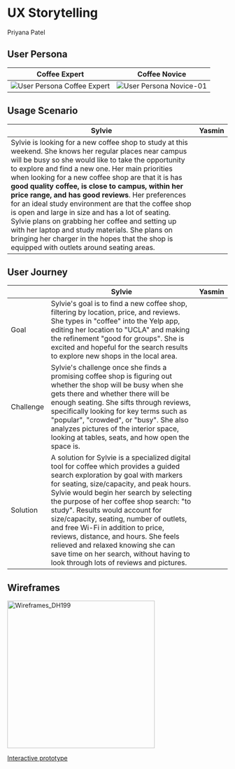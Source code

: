 # UX Storytelling
Priyana Patel

## User Persona
|Coffee Expert| Coffee Novice|
|------|------|
|![User Persona Coffee Expert](https://user-images.githubusercontent.com/59623155/81847228-2918f580-9508-11ea-93bc-cbe0b76d83df.png)|![User Persona Novice-01](https://user-images.githubusercontent.com/59623155/81847108-fcfd7480-9507-11ea-9b9d-112360b909ef.png)|

## Usage Scenario

|Sylvie|Yasmin|
|------|------|
|Sylvie is looking for a new coffee shop to study at this weekend. She knows her regular places near campus will be busy so she would like to take the opportunity to explore and find a new one. Her main priorities when looking for a new coffee shop are that it is has **good quality coffee, is close to campus, within her price range, and has good reviews**. Her preferences for an ideal study environment are that the coffee shop is open and large in size and has a lot of seating. Sylvie plans on grabbing her coffee and setting up with her laptop and study materials. She plans on bringing her charger in the hopes that the shop is equipped with outlets around seating areas.|| 

## User Journey

||Sylvie|Yasmin|
|------|------|------|
|Goal|Sylvie's goal is to find a new coffee shop, filtering by location, price, and reviews. She types in "coffee" into the Yelp app, editing her location to "UCLA" and making the refinement "good for groups". She is excited and hopeful for the search results to explore new shops in the local area.||
|Challenge|Sylvie's challenge once she finds a promising coffee shop is figuring out whether the shop will be busy when she gets there and whether there will be enough seating. She sifts through reviews, specifically looking for key terms such as "popular", "crowded", or "busy". She also analyzes pictures of the interior space, looking at tables, seats, and how open the space is.||
|Solution|A solution for Sylvie is a specialized digital tool for coffee which provides a guided search exploration by goal with markers for seating, size/capacity, and peak hours. Sylvie would begin her search by selecting the purpose of her coffee shop search: "to study". Results would account for size/capacity, seating, number of outlets, and free Wi-Fi in addition to price, reviews, distance, and hours. She feels relieved and relaxed knowing she can save time on her search, without having to look through lots of reviews and pictures.|| 

## Wireframes 
<img width="337" alt="Wireframes_DH199" src="https://user-images.githubusercontent.com/59623155/81240851-6d167280-8fbd-11ea-9b4d-279f8b2e574f.png">

[Interactive prototype](https://projects.invisionapp.com/prototype/ck9w0pyid00648t01l02a140s/play)
